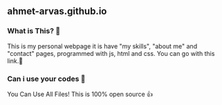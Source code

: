 ## ahmet-arvas.github.io

### What is This? 🤔
This is my personal webpage it is have "my skills", "about me" and "contact" pages, programmed with js, html and css.
You can go with this link.🔗

### Can i use your codes 🤯
You Can Use All Files! This is 100% open source 👍
